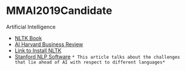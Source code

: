 # MMAI2019Candidate
Artificial Intelligence

- [NLTK Book](https://www.nltk.org/book/)
- [AI Harvard Business Review](https://hbr.org/2018/07/ais-next-great-challenge-understanding-the-nuances-of-language)
- [Link to Install NLTK](https://www.nltk.org/install.html)
- [Stanford NLP Software](https://stanfordnlp.github.io/CoreNLP/)
  `* This article talks about the challenges that lie ahead of AI with respect to different languages*`


